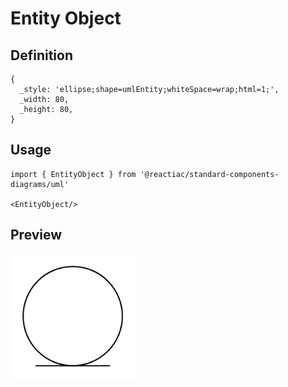 # Entity Object

## Definition

```
{
  _style: 'ellipse;shape=umlEntity;whiteSpace=wrap;html=1;',
  _width: 80,
  _height: 80,
}
```

## Usage

```
import { EntityObject } from '@reactiac/standard-components-diagrams/uml'

<EntityObject/>
```

## Preview

<img src="./entity-object.png" width="200"/>
